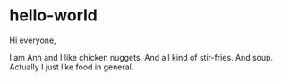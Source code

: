 # hello-world

Hi everyone,

I am Anh and I like chicken nuggets. 
And all kind of stir-fries.
And soup.
Actually I just like food in general.
